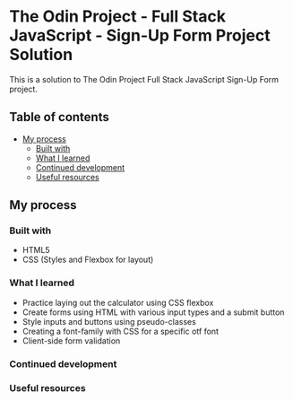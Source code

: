 # The Odin Project - Full Stack JavaScript - Sign-Up Form Project Solution

This is a solution to The Odin Project Full Stack JavaScript Sign-Up Form project.

## Table of contents

- [My process](#my-process)
  - [Built with](#built-with)
  - [What I learned](#what-i-learned)
  - [Continued development](#continued-development)
  - [Useful resources](#useful-resources)

## My process

### Built with

- HTML5
- CSS (Styles and Flexbox for layout)

### What I learned

 - Practice laying out the calculator using CSS flexbox
 - Create forms using HTML with various input types and a submit button
 - Style inputs and buttons using pseudo-classes
 - Creating a font-family with CSS for a specific otf font
 - Client-side form validation

### Continued development

### Useful resources